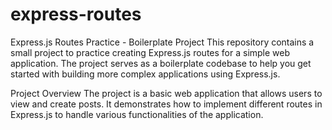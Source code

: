 # express-routes

Express.js Routes Practice - Boilerplate Project
This repository contains a small project to practice creating Express.js routes for a simple web application. The project serves as a boilerplate codebase to help you get started with building more complex applications using Express.js.

Project Overview
The project is a basic web application that allows users to view and create posts. It demonstrates how to implement different routes in Express.js to handle various functionalities of the application.
